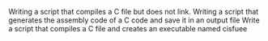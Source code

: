 Writing a script that compiles a C file but does not link.
Writing a script that generates the assembly code of a C code and save it in an output file
Write a script that compiles a C file and creates an executable named cisfuee
